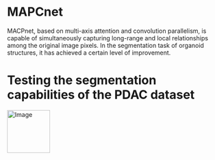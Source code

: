 # MAPCnet
MACPnet, based on multi-axis attention and convolution parallelism, is capable of simultaneously capturing long-range and local relationships among the original image pixels. In the segmentation task of organoid structures, it has achieved a certain level of improvement.

# Testing the segmentation capabilities of the PDAC dataset
<img src="https://github.com/ucas-dx/MAPCnet/assets/77724813/3e03fcd1-3cfa-4055-8282-37bd2a1d6793" width="100" alt="Image">

